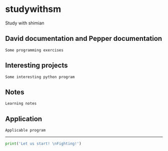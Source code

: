# studywithsm
Study with shimian

## David documentation and Pepper documentation
    Some programming exercises

## Interesting projects
    Some interesting python program

## Notes
    Learning notes

## Application
    Applicable program
-------------

~~~python
print('Let us start! \nFighting!')
~~~    